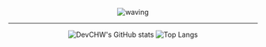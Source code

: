 <div align="center">
  
![waving](https://capsule-render.vercel.app/api?type=waving&height=200&text=Hello%20World&fontSize=60&animation=fadeIn&fontAlignY=38&color=gradient)
<hr>
  
![DevCHW's GitHub stats](https://github-readme-stats-git-masterrstaa-rickstaa.vercel.app/api?username=DevCHW&show_icons=true&theme=radical) 
![Top Langs](https://github-readme-stats.vercel.app/api/top-langs/?username=DevCHW&layout=compact&theme=radical)
    
</div>
